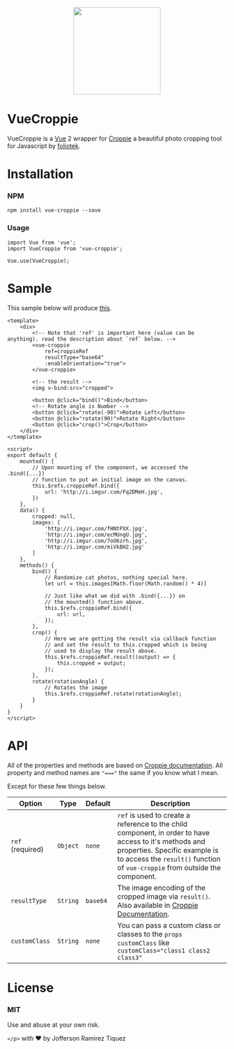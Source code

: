 <center><img width="200" src="http://i.imgur.com/Gt1xIqP.png"></center>

# VueCroppie

VueCroppie is a [Vue](https://vuejs.org/) 2 wrapper for [Croppie](https://foliotek.github.io/Croppie/) a beautiful photo cropping tool for Javascript by [foliotek](http://www.foliotek.com/).

# Installation

### NPM

`npm install vue-croppie --save`

### Usage

```
import Vue from 'vue';
import VueCroppie from 'vue-croppie';

Vue.use(VueCroppie);
```

# Sample 

This sample below will produce [this](https://jofftiquez.github.io/vue-croppie/).

```
<template>
    <div>
        <!-- Note that 'ref' is important here (value can be anything). read the description about `ref` below. -->
        <vue-croppie 
            ref=croppieRef 
            resultType="base64"
            :enableOrientation="true">
        </vue-croppie>

        <!-- the result -->
        <img v-bind:src="cropped">

        <button @click="bind()">Bind</button>
        <!-- Rotate angle is Number -->
        <button @click="rotate(-90)">Rotate Left</button>
        <button @click="rotate(90)">Rotate Right</button>
        <button @click="crop()">Crop</button>
    </div>
</template>

<script>
export default {
    mounted() {
        // Upon mounting of the component, we accessed the .bind({...})
        // function to put an initial image on the canvas.
        this.$refs.croppieRef.bind({
            url: 'http://i.imgur.com/Fq2DMeH.jpg',
        })
    },
    data() {
        cropped: null,
        images: [
            'http://i.imgur.com/fHNtPXX.jpg',
            'http://i.imgur.com/ecMUngU.jpg',
            'http://i.imgur.com/7oO6zrh.jpg',
            'http://i.imgur.com/miVkBH2.jpg'
        ]
    },
    methods() {
        bind() {
            // Randomize cat photos, nothing special here.
            let url = this.images[Math.floor(Math.random() * 4)]

            // Just like what we did with .bind({...}) on 
            // the mounted() function above.
            this.$refs.croppieRef.bind({
                url: url,
            });
        },
        crop() {
            // Here we are getting the result via callback function
            // and set the result to this.cropped which is being 
            // used to display the result above.
            this.$refs.croppieRef.result((output) => {
                this.cropped = output;
            });
        },
        rotate(rotationAngle) {
            // Rotates the image
            this.$refs.croppieRef.rotate(rotationAngle);
        }
    }
}
</script>
```

# API

All of the properties and methods are based on [Croppie documentation](https://foliotek.github.io/Croppie/). All property and method names are `"==="` the same if you know what I mean.

Except for these few things below.

| Option | Type | Default | Description |
|--------|------|---------|-------------|
| `ref` (required) | `Object` | `none` | `ref` is used to create a reference to the child component, in order to have access to it's methods and properties. Specific example is to access the `result()` function of `vue-croppie` from outside the component. | 
| `resultType` | `String` | `base64` | The image encoding of the cropped image via `result()`. Also available in [Croppie Documentation](https://foliotek.github.io/Croppie/). |
| `customClass` | `String` | `none` | You can pass a custom class or classes to the `props` `customClass` like `customClass="class1 class2 class3"` |

# License

### MIT

Use and abuse at your own risk.

`</p>` with ❤️ by Jofferson Ramirez Tiquez